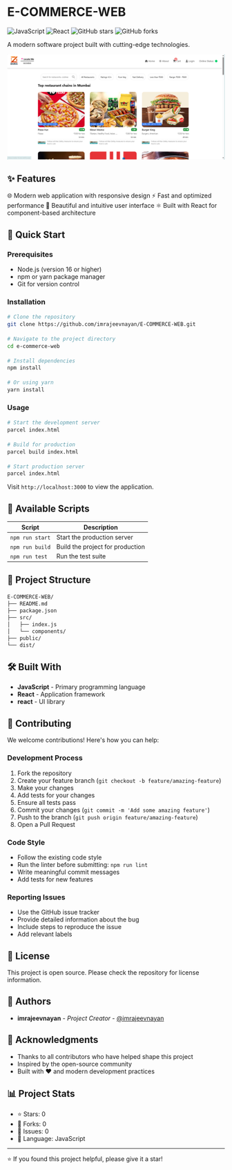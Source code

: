 # E-COMMERCE-WEB

![JavaScript](https://img.shields.io/badge/javascript-%23323330.svg?style=for-the-badge&logo=javascript&logoColor=%23F7DF1E) ![React](https://img.shields.io/badge/react-%2320232a.svg?style=for-the-badge&logo=react&logoColor=%2361DAFB) ![GitHub stars](https://img.shields.io/github/stars/imrajeevnayan/E-COMMERCE-WEB?style=for-the-badge) ![GitHub forks](https://img.shields.io/github/forks/imrajeevnayan/E-COMMERCE-WEB?style=for-the-badge)

A modern software project built with cutting-edge technologies.

![Zaika](./logos/Screenshot.png)

## ✨ Features

🌐 Modern web application with responsive design
⚡ Fast and optimized performance
🎨 Beautiful and intuitive user interface
⚛️ Built with React for component-based architecture

## 🚀 Quick Start

### Prerequisites

- Node.js (version 16 or higher)
- npm or yarn package manager
- Git for version control

### Installation

```bash
# Clone the repository
git clone https://github.com/imrajeevnayan/E-COMMERCE-WEB.git

# Navigate to the project directory
cd e-commerce-web

# Install dependencies
npm install

# Or using yarn
yarn install
```

### Usage

```bash
# Start the development server
parcel index.html

# Build for production
parcel build index.html

# Start production server
parcel index.html
```

Visit `http://localhost:3000` to view the application.



## 📜 Available Scripts

| Script | Description |
|--------|-------------|
| `npm run start` | Start the production server |
| `npm run build` | Build the project for production |
| `npm run test` | Run the test suite |



## 📁 Project Structure

```
E-COMMERCE-WEB/
├── README.md
├── package.json
├── src/
│   ├── index.js
│   └── components/
├── public/
└── dist/
```

## 🛠️ Built With

- **JavaScript** - Primary programming language
- **React** - Application framework
- **react** - UI library

## 🤝 Contributing

We welcome contributions! Here's how you can help:

### Development Process

1. Fork the repository
2. Create your feature branch (`git checkout -b feature/amazing-feature`)
3. Make your changes
4. Add tests for your changes
5. Ensure all tests pass
6. Commit your changes (`git commit -m 'Add some amazing feature'`)
7. Push to the branch (`git push origin feature/amazing-feature`)
8. Open a Pull Request

### Code Style

- Follow the existing code style
- Run the linter before submitting: `npm run lint`
- Write meaningful commit messages
- Add tests for new features

### Reporting Issues

- Use the GitHub issue tracker
- Provide detailed information about the bug
- Include steps to reproduce the issue
- Add relevant labels



## 📄 License

This project is open source. Please check the repository for license information.

## 👥 Authors

- **imrajeevnayan** - *Project Creator* - [@imrajeevnayan](https://github.com/imrajeevnayan)

## 🙏 Acknowledgments

- Thanks to all contributors who have helped shape this project
- Inspired by the open-source community
- Built with ❤️ and modern development practices

## 📊 Project Stats

- ⭐ Stars: 0
- 🍴 Forks: 0
- 🐛 Issues: 0
- 📝 Language: JavaScript

---

⭐️ If you found this project helpful, please give it a star!


